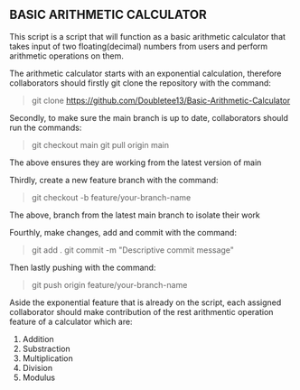 ## BASIC ARITHMETIC CALCULATOR

This script is a script that will function as a basic arithmetic calculator that takes input of two floating(decimal) numbers from users and perform arithmetic operations on them.

The arithmetic calculator starts with an exponential calculation, therefore collaborators should firstly git clone the repository with the command:

> git clone https://github.com/Doubletee13/Basic-Arithmetic-Calculator

Secondly, to make sure the main branch is up to date, collaborators should run the commands:

> git checkout main
> git pull origin main

The above ensures they are working from the latest version of main

Thirdly, create a new feature branch with the command:

> git checkout -b feature/your-branch-name

The above, branch from the latest main branch to isolate their work

Fourthly, make changes, add and commit with the command: 

> git add .
> git commit -m "Descriptive commit message"

Then lastly pushing with the command:

> git push origin feature/your-branch-name


Aside the exponential feature that is already on the script, each assigned collaborator should make contribution of the rest arithmentic operation feature of a calculator which are:

1. Addition
2. Substraction
3. Multiplication
4. Division
5. Modulus


